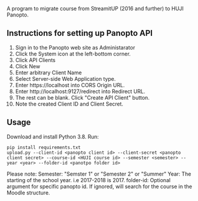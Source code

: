 A program to migrate course from StreamitUP (2016 and further) to HUJI Panopto.


## Instructions for setting up Panopto API
1. Sign in to the Panopto web site as Administarator
2. Click the System icon at the left-bottom corner.
3. Click API Clients
4. Click New
5. Enter arbitrary Client Name
6. Select Server-side Web Application type.
7. Enter https://localhost into CORS Origin URL.
8. Enter http://localhost:9127/redirect into Redirect URL.
9. The rest can be blank. Click "Create API Client" button.
10. Note the created Client ID and Client Secret.

## Usage
Download and install Python 3.8. Run:
```shell
pip install requirements.txt
upload.py --client-id <panopto client id> --client-secret <panopto client secret> --course-id <HUJI course id> --semester <semester> --year <year> --folder-id <panotpo folder id>
```
  
Please note:
Semester: "Semster 1" or "Semester 2" or "Summer"
Year: The starting of the school year. i.e 2017-2018 is 2017.
folder-id: Optional argument for specific panopto id. If ignored, will search for the course in the Moodle structure.
